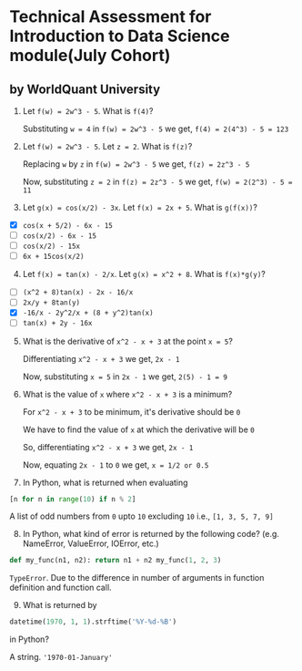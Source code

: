 # Technical Assessment for Introduction to Data Science module(July Cohort)
## by WorldQuant University

1. Let `f(w) = 2w^3 - 5`. What is `f(4)`?

    Substituting `w = 4` in `f(w) = 2w^3 - 5` we get, `f(4) = 2(4^3) - 5 = 123`

2. Let `f(w) = 2w^3 - 5`. Let `z = 2`. What is `f(z)`?

    Replacing `w` by `z` in `f(w) = 2w^3 - 5` we get, `f(z) = 2z^3 - 5`

    Now, substituting `z = 2` in `f(z) = 2z^3 - 5` we get, `f(w) = 2(2^3) - 5 = 11`
    
3. Let `g(x) = cos(x/2) - 3x`. Let `f(x) = 2x + 5`. What is `g(f(x))`?
- [x] `cos(x + 5/2) - 6x - 15`
- [ ] `cos(x/2) - 6x - 15`
- [ ] `cos(x/2) - 15x`
- [ ] `6x + 15cos(x/2)`

4. Let `f(x) = tan(x) - 2/x`. Let `g(x) = x^2 + 8`. What is `f(x)*g(y)`?
- [ ] `(x^2 + 8)tan(x) - 2x - 16/x`
- [ ] `2x/y + 8tan(y)`
- [x] `-16/x - 2y^2/x + (8 + y^2)tan(x)`
- [ ] `tan(x) + 2y - 16x`

5. What is the derivative of `x^2 - x + 3` at the point `x = 5`?

    Differentiating `x^2 - x + 3` we get, `2x - 1`

    Now, substituting `x = 5` in `2x - 1` we get, `2(5) - 1 = 9`

6. What is the value of `x` where `x^2 - x + 3` is a minimum?

    For `x^2 - x + 3` to be minimum, it's derivative should be `0`

    We have to find the value of `x` at which the derivative will be `0`

    So, differentiating `x^2 - x + 3` we get, `2x - 1`

    Now, equating `2x - 1` to `0` we get, `x = 1/2 or 0.5`

7. In Python, what is returned when evaluating
```py
[n for n in range(10) if n % 2]
```

A list of odd numbers from `0` upto `10` excluding `10` i.e., `[1, 3, 5, 7, 9]`
    
8. In Python, what kind of error is returned by the following code? (e.g. NameError, ValueError, IOError, etc.) 
```py
def my_func(n1, n2): return n1 + n2 my_func(1, 2, 3)
```

`TypeError`. Due to the difference in number of arguments in function definition and function call.

9. What is returned by 
```py
datetime(1970, 1, 1).strftime('%Y-%d-%B')
```
in Python?

A string. `'1970-01-January'`


